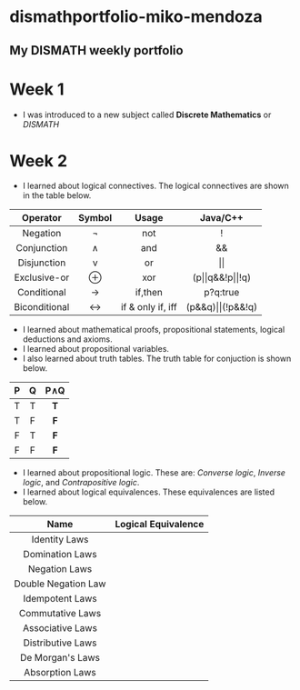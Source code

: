 # dismathportfolio-miko-mendoza

## My DISMATH weekly portfolio 

# **Week 1**
- I was introduced to a new subject called **Discrete Mathematics** or *DISMATH*

# **Week 2**

- I learned about logical connectives. The logical connectives are shown in the table below.

| Operator | Symbol | Usage | Java/C++ |
| :---: | :---: | :---: | :---: |
| Negation | ¬ | not | !
| Conjunction | ∧ | and | &&
| Disjunction | v | or | \|\|
| Exclusive-or | ⊕ | xor | (p\|\|q&&!p\|\|!q)
| Conditional | → | if,then | p?q:true
| Biconditional | ↔ | if & only if, iff | (p&&q)\|\|(!p&&!q)

- I learned about mathematical proofs, propositional statements, logical deductions and axioms.
- I learned about propositional variables.
- I also learned about truth tables. The truth table for conjuction is shown below.

| P | Q | P∧Q |
| :---: | :---: | :---: |
| T | T | **T** |
| T | F | **F** |
| F | T | **F** |
| F | F | **F** |

- I learned about propositional logic. These are: *Converse logic*, *Inverse logic*, and *Contrapositive logic*.
- I learned about logical equivalences. These equivalences are listed below.

| Name | Logical Equivalence |
| :---: | :---: |
| Identity Laws |  |
| Domination Laws |  |
| Negation Laws |  |
| Double Negation Law |  |
| Idempotent Laws |  |
| Commutative Laws |  |
| Associative Laws |  |
| Distributive Laws |  |
| De Morgan's Laws |  |
| Absorption Laws |  |

